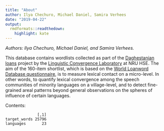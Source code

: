 ```yaml
---
title: "About"
author: Ilya Chechuro, Michael Daniel, Samira Verhees
date: "2019-04-22"
output:
  rmdformats::readthedown:
    highlight: kate
---
```


*Authors: Ilya Chechuro, Michael Daniel, and Samira Verhees.*

This database contains wordlists collected as part of the [Daghestanian loans](https://ilcl.hse.ru/en/projects) project by the [Linguistic Convergence Laboratory](https://ilcl.hse.ru/en/) at NRU HSE. The aim of the 160-item shortlist, which is based on the [World Loanword Database questionnaire](https://wold.clld.org/), is to measure lexical contact on a micro-level. In other words, to quantify lexical convergence among the speech communities of minority languages on a village-level, and to detect fine-grained areal patterns beyond general observations on the spheres of influence of certain languages.


Contents:


```
              [,1]
target_words 25796
languages       23
```
